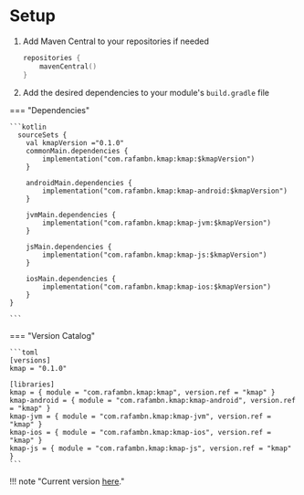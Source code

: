 # Setup

1.  Add Maven Central to your repositories if needed

    ```kotlin
    repositories {
        mavenCentral()
    }
    ```
2. Add the desired dependencies to your module's `build.gradle` file

=== "Dependencies"

    ```kotlin
      sourceSets {
        val kmapVersion ="0.1.0"
        commonMain.dependencies {
            implementation("com.rafambn.kmap:kmap:$kmapVersion")
        }

        androidMain.dependencies {
            implementation("com.rafambn.kmap:kmap-android:$kmapVersion")
        }

        jvmMain.dependencies {
            implementation("com.rafambn.kmap:kmap-jvm:$kmapVersion")
        }

        jsMain.dependencies {
            implementation("com.rafambn.kmap:kmap-js:$kmapVersion")
        }

        iosMain.dependencies {
            implementation("com.rafambn.kmap:kmap-ios:$kmapVersion")
        }
    }

    ```

=== "Version Catalog"

    ```toml
    [versions]
    kmap = "0.1.0"
    
    [libraries]
    kmap = { module = "com.rafambn.kmap:kmap", version.ref = "kmap" }
    kmap-android = { module = "com.rafambn.kmap:kmap-android", version.ref = "kmap" }
    kmap-jvm = { module = "com.rafambn.kmap:kmap-jvm", version.ref = "kmap" }
    kmap-ios = { module = "com.rafambn.kmap:kmap-ios", version.ref = "kmap" }
    kmap-js = { module = "com.rafambn.kmap:kmap-js", version.ref = "kmap" }
    ```

!!! note "Current version [here](https://github.com/rafambn/kmap/releases)."
